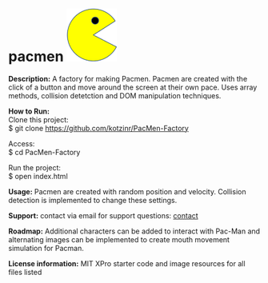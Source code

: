 # pacmen    <img src="/images/PacMan1.png" width=100px>

**Description:** A factory for making Pacmen. Pacmen are created with the click of a button and move around the screen at their own pace. Uses array methods, collision detetction and DOM manipulation techniques.

**How to Run:** <br>
Clone this project: <br>
$ git clone https://github.com/kotzinr/PacMen-Factory <br>

Access: <br>
$ cd PacMen-Factory <br>

Run the project: <br>
$ open index.html <br>

**Usage:** Pacmen are created with random position and velocity. Collision detection is implemented to change these settings. 

**Support:** contact via email for support questions: <a href="mailto:rkotzin@gmail.com">contact</a>

**Roadmap:** Additional characters can be added to interact with Pac-Man and alternating images can be implemented to create mouth movement simulation for Pacman. 

**License information:** MIT XPro starter code and image resources for all files listed



